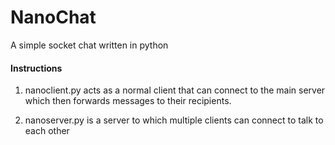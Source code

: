 # NanoChat
A simple socket chat written in python  

#### Instructions

1. nanoclient.py acts as a normal client that can connect to the main server which then forwards messages to their recipients.  
  
2. nanoserver.py is a server to which multiple clients can connect to talk to each other